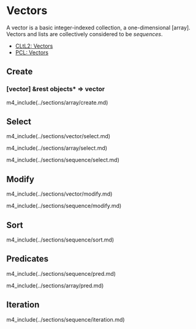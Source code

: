 # Vectors

A vector is a basic integer-indexed collection, a
one-dimensional [array]. Vectors and lists are collectively
considered to be *sequences*.

* [CLtL2: Vectors](http://www.cs.cmu.edu/Groups/AI/html/cltl/clm/node30.html)
* [PCL: Vectors](http://www.gigamonkeys.com/book/collections.html#vectors)

## Create

### [vector] &rest objects\* => vector

m4_include(../sections/array/create.md)

## Select

m4_include(../sections/vector/select.md)

m4_include(../sections/array/select.md)

m4_include(../sections/sequence/select.md)

## Modify

m4_include(../sections/vector/modify.md)

m4_include(../sections/sequence/modify.md)


## Sort

m4_include(../sections/sequence/sort.md)


## Predicates

m4_include(../sections/sequence/pred.md)

m4_include(../sections/array/pred.md)

## Iteration

m4_include(../sections/sequence/iteration.md)
